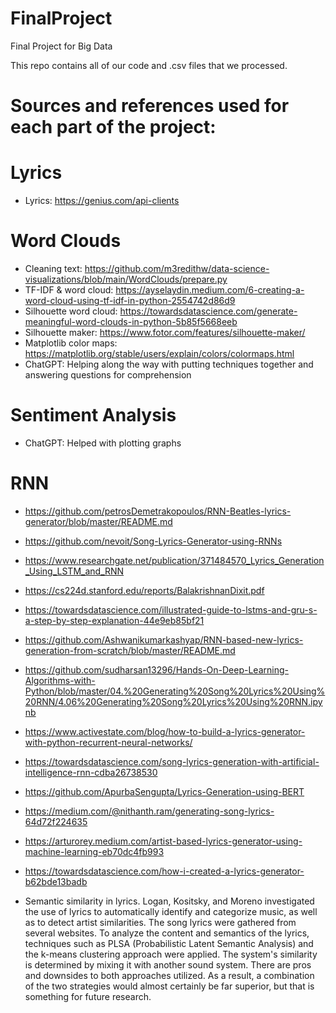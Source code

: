 # FinalProject
Final Project for Big Data

This repo contains all of our code and .csv files that we processed.

# Sources and references used for each part of the project:

# Lyrics
- Lyrics: https://genius.com/api-clients

# Word Clouds
- Cleaning text: https://github.com/m3redithw/data-science-visualizations/blob/main/WordClouds/prepare.py 
- TF-IDF & word cloud: https://ayselaydin.medium.com/6-creating-a-word-cloud-using-tf-idf-in-python-2554742d86d9
- Silhouette word cloud: https://towardsdatascience.com/generate-meaningful-word-clouds-in-python-5b85f5668eeb
- Silhouette maker: https://www.fotor.com/features/silhouette-maker/
- Matplotlib color maps: https://matplotlib.org/stable/users/explain/colors/colormaps.html
- ChatGPT: Helping along the way with putting techniques together and answering questions for comprehension

# Sentiment Analysis
- ChatGPT: Helped with plotting graphs

# RNN
- https://github.com/petrosDemetrakopoulos/RNN-Beatles-lyrics-generator/blob/master/README.md
- https://github.com/nevoit/Song-Lyrics-Generator-using-RNNs
- https://www.researchgate.net/publication/371484570_Lyrics_Generation_Using_LSTM_and_RNN
- https://cs224d.stanford.edu/reports/BalakrishnanDixit.pdf
- https://towardsdatascience.com/illustrated-guide-to-lstms-and-gru-s-a-step-by-step-explanation-44e9eb85bf21
- https://github.com/Ashwanikumarkashyap/RNN-based-new-lyrics-generation-from-scratch/blob/master/README.md
- https://github.com/sudharsan13296/Hands-On-Deep-Learning-Algorithms-with-Python/blob/master/04.%20Generating%20Song%20Lyrics%20Using%20RNN/4.06%20Generating%20Song%20Lyrics%20Using%20RNN.ipynb
- https://www.activestate.com/blog/how-to-build-a-lyrics-generator-with-python-recurrent-neural-networks/
- https://towardsdatascience.com/song-lyrics-generation-with-artificial-intelligence-rnn-cdba26738530
- https://github.com/ApurbaSengupta/Lyrics-Generation-using-BERT
- https://medium.com/@nithanth.ram/generating-song-lyrics-64d72f224635
- https://arturorey.medium.com/artist-based-lyrics-generator-using-machine-learning-eb70dc4fb993
- https://towardsdatascience.com/how-i-created-a-lyrics-generator-b62bde13badb

- Semantic similarity in lyrics. Logan, Kositsky, and Moreno investigated the use of lyrics to automatically identify and categorize music, as well as to detect artist similarities. The song lyrics were gathered from several websites. To analyze the content and semantics of the lyrics, techniques such as PLSA (Probabilistic Latent Semantic Analysis) and the k-means clustering approach were applied. The system's similarity is determined by mixing it with another sound system. There are pros and downsides to both approaches utilized. As a result, a combination of the two strategies would almost certainly be far superior, but that is something for future research.

